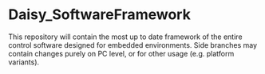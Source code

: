 # Daisy_SoftwareFramework
This repository will contain the most up to date framework of the entire control software designed for embedded environments. Side branches may contain changes purely on PC level, or for other usage (e.g. platform variants).
